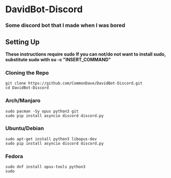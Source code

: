 # DavidBot-Discord
### Some discord bot that I made when I was bored


## Setting Up

**These instructions require sudo**
**If you can not/do not want to install sudo, substitute sudo with su -c "INSERT_COMMAND"**

### Cloning the Repo
```
git clone https://github.com/CommonDave/DavidBot-Discord.git
cd DavidBot-Discord
```

### Arch/Manjaro

```
sudo pacman -Sy opus python3 git
sudo pip install asyncio discord discord.py
```

### Ubuntu/Debian

```
sudo apt-get install python3 libopus-dev
sudo pip install asyncio discord discord.py
```
### Fedora

```
sudo dnf install opus-tools python3
sudo 
